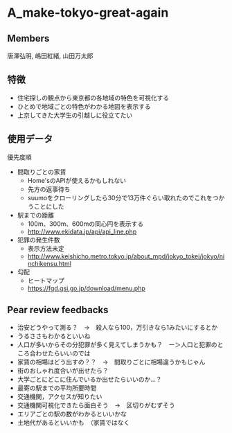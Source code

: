 # A_make-tokyo-great-again

## Members

唐澤弘明, 嶋田紅緒, 山田万太郎

## 特徴

- 住宅探しの観点から東京都の各地域の特色を可視化する
- ひとめで地域ごとの特色がわかる地図を表示する
- 上京してきた大学生の引越しに役立てたい

## 使用データ

優先度順

- 間取りごとの家賃
  - Home'sのAPIが使えるかもしれない
  - 先方の返事待ち
  - suumoをクローリングしたら30分で13万件ぐらい取れたのでこれをつかうことにした
- 駅までの距離
  - 100m、300m、600mの同心円を表示する
  - http://www.ekidata.jp/api/api_line.php
- 犯罪の発生件数
  - 表示方法未定
  - http://www.keishicho.metro.tokyo.jp/about_mpd/jokyo_tokei/jokyo/ninchikensu.html
- 勾配
  - ヒートマップ
  - https://fgd.gsi.go.jp/download/menu.php

## Pear review feedbacks

- 治安どうやって測る？　->　殺人なら100，万引きなら1みたいにするとか
- うるささもわかるといいね
- 人口が多いからその分犯罪が多く見えてしまうかも？　ー＞人口と犯罪のところ合わせたらいいのでは
- 家賃の相場はどう出すの？？　->　間取りごとに相場違うかもじゃん
- 街のおしゃれ度合いが出せたら？
- 大学ごとにどこに住んでいるか出せたらいいのか…？
- 最寄の駅までの平均所要時間
- 交通機関，アクセスが知りたい
- 交通機関可視化できたら面白そう　->　区切りがむずそう
- エリアごとの駅の数がわかるといいかな
- 土地代があるといいかも　（家賃ではなく
